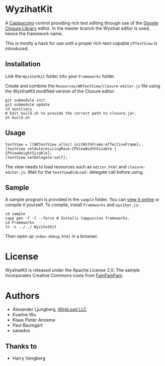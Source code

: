 WyzihatKit
==========

A [Cappuccino](http://cappuccino.org/) control providing rich text editing through use of the [Google Closure Library](http://code.google.com/closure/library/) editor. In the master branch the Wysihat editor is used, hence the framework name.

This is mostly a hack for use until a proper rich-text-capable `CPTextView` is introduced.

## Installation

Link the `WyzihatKit` folder into your `Frameworks` folder.

Create and combine the `Resources/WKTextView/closure-editor.js` file using the WyzihatKit modified version of the Closure editor:

	git submodule init
	git submodule update
	cd auxiliary
	# Edit build.sh to provide the correct path to closure.jar.
	sh build.sh

## Usage

	textView = [[WKTextView alloc] initWithFrame:effectiveFrame];
	[textView setAutoresizingMask:CPViewWidthSizable | CPViewHeightSizable];
	[textView setDelegate:self];

The view needs to load resources such as `editor.html` and `closure-editor.js`. Wait for the `textViewDidLoad:` delegate call before using.

## Sample

A sample program is provided in the `sample` folder. You can [view it online](http://hosting.wireload.net/wysihat/) or compile it yourself. To compile, install `Frameworks` and `wysihat.js`:

	cd sample
	capp gen -f -l --force # Installs Cappuccino frameworks.
	cd Frameworks
	ln -s ../../ WyzihatKit

Then open up `index-debug.html` in a browser.

# License

WysihatKit is released under the Apache License 2.0. The sample incorporates Creative Commons icons from [FamFamFam](http://www.famfamfam.com/lab/icons/silk/).

# Authors

* Alexander Ljungberg, [WireLoad LLC](http://wireload.net)
* Evadne Wu
* Klaas Pieter Annema
* Paul Baumgart
* xanados

## Thanks to

* Harry Vangberg
